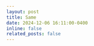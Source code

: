 ```yaml
---
layout: post
title: Same
date: 2024-12-06 16:11:00-0400
inline: false
related_posts: false
---
```


